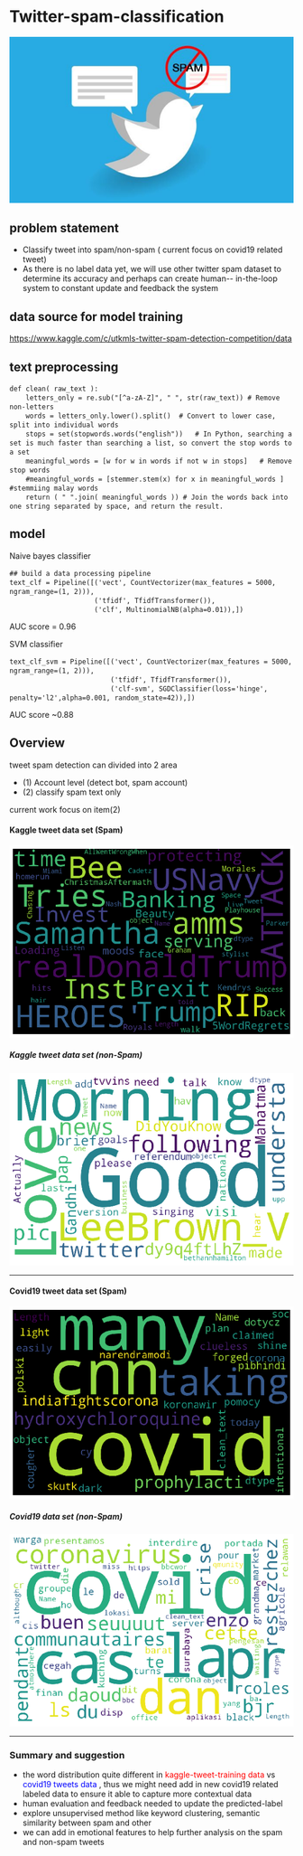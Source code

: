 # Twitter-spam-classification

![](img/twitterSpam.jpg )

## problem statement

- Classify tweet into spam/non-spam ( current focus on covid19 related tweet)
- As there is no label data yet, we will use other twitter spam dataset to determine its accuracy and perhaps can create human-- in-the-loop system to constant update and feedback the system


## data source for model training

https://www.kaggle.com/c/utkmls-twitter-spam-detection-competition/data


## text preprocessing
```
def clean( raw_text ):
    letters_only = re.sub("[^a-zA-Z]", " ", str(raw_text)) # Remove non-letters
    words = letters_only.lower().split()  # Convert to lower case, split into individual words                           
    stops = set(stopwords.words("english"))   # In Python, searching a set is much faster than searching a list, so convert the stop words to a set             
    meaningful_words = [w for w in words if not w in stops]   # Remove stop words
    #meaningful_words = [stemmer.stem(x) for x in meaningful_words ]  #stemmiing malay words
    return ( " ".join( meaningful_words )) # Join the words back into one string separated by space, and return the result.

```


## model 

Naive bayes classifier
```
## build a data processing pipeline
text_clf = Pipeline([('vect', CountVectorizer(max_features = 5000, ngram_range=(1, 2))),
                     ('tfidf', TfidfTransformer()),
                     ('clf', MultinomialNB(alpha=0.01)),])
```
AUC score = 0.96

SVM classifier
```
text_clf_svm = Pipeline([('vect', CountVectorizer(max_features = 5000, ngram_range=(1, 2))),
                         ('tfidf', TfidfTransformer()),
                         ('clf-svm', SGDClassifier(loss='hinge', penalty='l2',alpha=0.001, random_state=42)),])
```
AUC score ~0.88


## Overview

tweet spam detection can divided into 2 area

- (1) Account level (detect bot, spam account)
- (2) classify spam text only

current work focus on item(2)

#### Kaggle tweet data set (Spam)
![](img/wordcloud_spam_kaggle.png )

##### Kaggle tweet data set (non-Spam)
![](img/wordcloud_nonSpam_kaggle.png )

----- 

#### Covid19 tweet data set (Spam)
![](img/wordcloud_Spam_covid19.png )

##### Covid19 data set (non-Spam)
![](img/wordcloud_nonSpam_covid19.png)

-----

### Summary and suggestion
- the word distribution quite different in  <font color='red'> kaggle-tweet-training data </font> vs <font color = 'blue'> covid19 tweets data </font> , thus we might need add in new covid19 related labeled data to ensure it able to capture more contextual data
- human evaluation and feedback needed to update the predicted-label
- explore unsupervised method like keyword clustering, semantic similarity between spam and other
- we can add in emotional features to help further analysis on the spam and non-spam tweets

